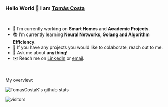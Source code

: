 ### Hello World 👋 I am [Tomás Costa](https://github.com/TomasCostaK)

<div>
  
<br />
<p>

- 🔭 I’m currently working on **Smart Homes** and **Academic Projects**.
- 📚 I’m currently learning **Neural Networks, Golang and Algorithm Efficiency**.
- 👯 If you have any projects you would like to colaborate, reach out to me.
- 💬 Ask me about **anything**!
- ✉️ Reach me on [LinkedIn](https://www.linkedin.com/in/tomascostax/) or [email](mailto:tomascosta.ei@gmail.com).

</h4>
</div>

<br />

<div><p>My overview: </p></div>

![TomasCostaK's github stats](https://github-readme-stats.vercel.app/api?username=TomasCostaK&show_icons=true)
<br />

![visitors](https://visitor-badge.laobi.icu/badge?page_id=TomasCostaK.TomasCostaK)
<br />
